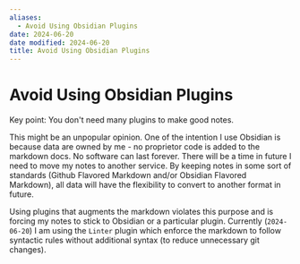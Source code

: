 ```yaml
---
aliases:
  - Avoid Using Obsidian Plugins
date: 2024-06-20
date modified: 2024-06-20
title: Avoid Using Obsidian Plugins
---
```


# Avoid Using Obsidian Plugins

Key point: You don't need many plugins to make good notes.

This might be an unpopular opinion. One of the intention I use Obsidian is because data are owned by me - no proprietor code is added to the markdown docs. No software can last forever. There will be a time in future I need to move my notes to another service. By keeping notes in some sort of standards (Github Flavored Markdown and/or Obsidian Flavored Markdown), all data will have the flexibility to convert to another format in future.

Using plugins that augments the markdown violates this purpose and is forcing my notes to stick to Obsidian or a particular plugin. Currently (`2024-06-20`) I am using the `Linter` plugin which enforce the markdown to follow syntactic rules without additional syntax (to reduce unnecessary git changes).
